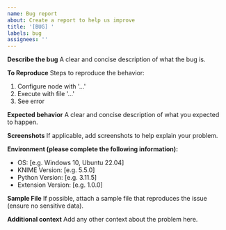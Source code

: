 ```yaml
---
name: Bug report
about: Create a report to help us improve
title: '[BUG] '
labels: bug
assignees: ''
---
```


**Describe the bug**
A clear and concise description of what the bug is.

**To Reproduce**
Steps to reproduce the behavior:
1. Configure node with '...'
2. Execute with file '...'
3. See error

**Expected behavior**
A clear and concise description of what you expected to happen.

**Screenshots**
If applicable, add screenshots to help explain your problem.

**Environment (please complete the following information):**
 - OS: [e.g. Windows 10, Ubuntu 22.04]
 - KNIME Version: [e.g. 5.5.0]
 - Python Version: [e.g. 3.11.5]
 - Extension Version: [e.g. 1.0.0]

**Sample File**
If possible, attach a sample file that reproduces the issue (ensure no sensitive data).

**Additional context**
Add any other context about the problem here.
